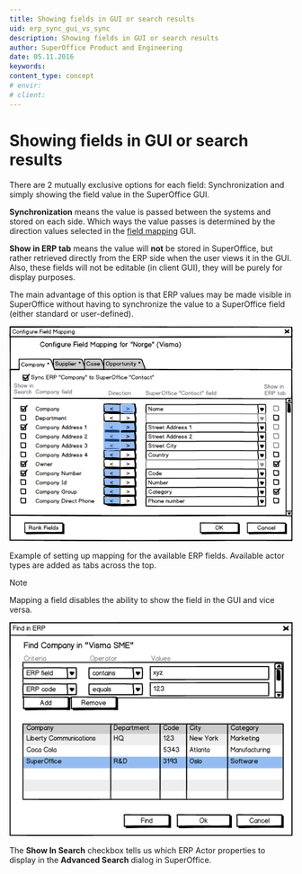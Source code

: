 ```yaml
---
title: Showing fields in GUI or search results
uid: erp_sync_gui_vs_sync
description: Showing fields in GUI or search results
author: SuperOffice Product and Engineering
date: 05.11.2016
keywords:
content_type: concept
# envir:
# client:
---
```


# Showing fields in GUI or search results

There are 2 mutually exclusive options for each field: Synchronization and simply showing the field value in the SuperOffice GUI.

**Synchronization** means the value is passed between the systems and stored on each side. Which ways the value passes is determined by the direction values selected in the [field mapping][1] GUI.

**Show in ERP tab** means the value will **not** be stored in SuperOffice, but rather retrieved directly from the ERP side when the user views it in the GUI. Also, these fields will not be editable (in client GUI), they will be purely for display purposes.

The main advantage of this option is that ERP values may be made visible in SuperOffice without having to synchronize the value to a SuperOffice field (either standard or user-defined).

![07][img1]

Example of setting up mapping for the available ERP fields. Available actor types are added as tabs across the top.

> [!NOTE]
> Mapping a field disables the ability to show the field in the GUI and vice versa.

![02][img2]

The **Show In Search** checkbox tells us which ERP Actor properties to display in the **Advanced Search** dialog in SuperOffice.

<!-- Referenced links -->
[1]: ../setup-mapping.md

<!-- Referenced images -->
[img1]: ../media/image007.png
[img2]: media/image002.png
